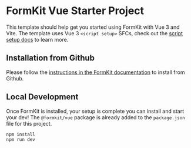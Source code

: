 # FormKit Vue Starter Project

This template should help get you started using FormKit with Vue 3 and Vite.
The template uses Vue 3 `<script setup>` SFCs, check out the [script setup docs](https://v3.vuejs.org/api/sfc-script-setup.html#sfc-script-setup)
to learn more.

## Installation from Github

Please follow the [instructions in the FormKit documentation](https://docs.formkit.com/essentials/installation) to install from Github.
## Local Development

Once FormKit is installed, your setup is complete you can install and start your dev! The
`@formkit/vue` package is already added to the `package.json` file for this project.

```bash
npm install
npm run dev
```